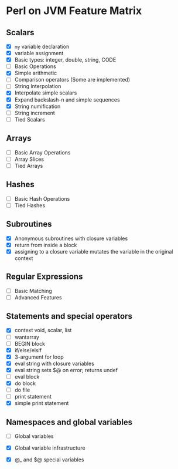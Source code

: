 # Perl on JVM Feature Matrix

## Scalars
- [x] `my` variable declaration
- [x] variable assignment
- [x] Basic types: integer, double, string, CODE
- [ ] Basic Operations
- [x] Simple arithmetic
- [ ] Comparison operators (Some are implemented)
- [ ] String Interpolation
- [x] Interpolate simple scalars
- [x] Expand backslash-n and simple sequences
- [x] String numification
- [ ] String increment
- [ ] Tied Scalars

## Arrays
- [ ] Basic Array Operations
- [ ] Array Slices
- [ ] Tied Arrays

## Hashes
- [ ] Basic Hash Operations
- [ ] Tied Hashes

## Subroutines
- [x] Anonymous subroutines with closure variables
- [x] return from inside a block
- [x] assigning to a closure variable mutates the variable in the original context

## Regular Expressions
- [ ] Basic Matching
- [ ] Advanced Features

## Statements and special operators
- [x] context void, scalar, list
- [ ] wantarray
- [ ] BEGIN block
- [x] if/else/elsif
- [x] 3-argument for loop
- [x] eval string with closure variables
- [x] eval string sets $@ on error; returns undef
- [ ] eval block
- [x] do block
- [ ] do file
- [ ] print statement
- [x] simple print statement

## Namespaces and global variables
- [ ] Global variables
- [x] Global variable infrastructure
- [x] @_ and $@ special variables


